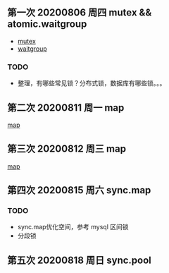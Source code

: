 ## 第一次 20200806 周四 mutex && atomic.waitgroup
   
- [mutex](/golang/sync/mutex.md)
- [waitgroup](/golang/sync/waitgroup.md)
   
### TODO
- 整理，有哪些常见锁？分布式锁，数据库有哪些锁。。。
## 第二次 20200811 周一 map

[map](/golang/runtime/map.md)
## 第三次 20200812 周三  map
[map](/golang/runtime/map.md)

## 第四次 20200815 周六 sync.map
### TODO
- sync.map优化空间，参考 mysql 区间锁 
- 分段锁

## 第五次 20200818 周日 sync.pool
